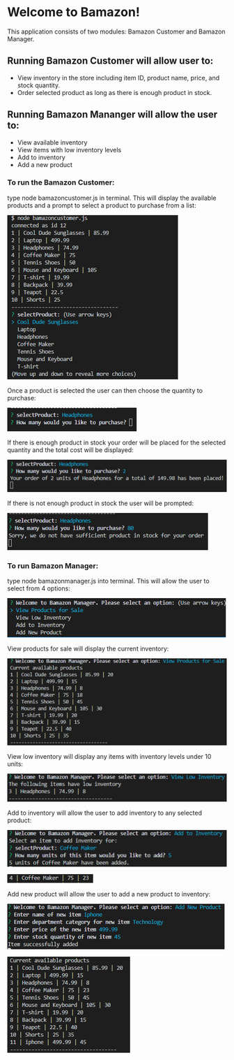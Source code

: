 # Welcome to Bamazon!

This application consists of two modules: Bamazon Customer and Bamazon Manager.

## Running Bamazon Customer will allow user to: 
* View inventory in the store including item ID, product name, price, and stock quantity.
* Order selected product as long as there is enough product in stock.

## Running Bamazon Mananger will allow the user to:
* View available inventory
* View items with low inventory levels
* Add to inventory
* Add a new product

### To run the Bamazon Customer:
type node bamazoncustomer.js in terminal. This will display the available products and a prompt to select a product to purchase from a list:

![image](/images/bamcustomer1.PNG)

Once a product is selected the user can then choose the quantity to purchase:

![image](/images/bamcustomer2.PNG)

If there is enough product in stock your order will be placed for the selected quantity and the total cost will be displayed:

![image](/images/bamcustomer3.PNG)

If there is not enough product in stock the user will be prompted:

![image](/images/bamcustomer4.PNG)

### To run Bamazon Manager:
type node bamazonmanager.js into terminal. This will allow the user to select from 4 options:

![image](/images/bammanager1.PNG)

View products for sale will display the current inventory:

![image](/images/bammanager2.PNG)

View low inventory will display any items with inventory levels under 10 units:

![image](/images/bammanager3.PNG)

Add to inventory will allow the user to add inventory to any selected product:

![image](/images/bammanager4.PNG)

![image](/images/bammanager5.PNG)

Add new product will allow the user to add a new product to inventory:

![image](/images/bammanager6.PNG)

![image](/images/bammanager7.PNG)